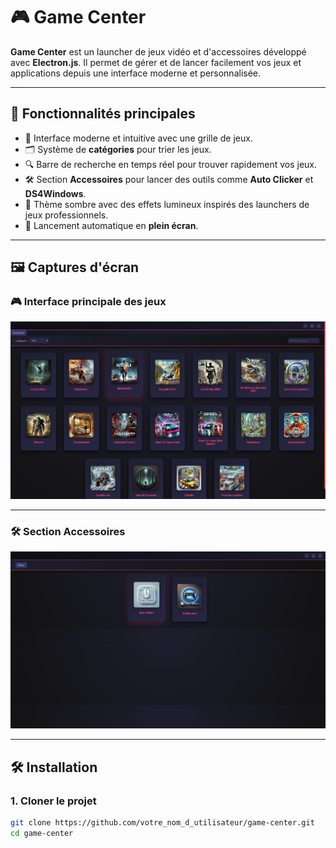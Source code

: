 # 🎮 Game Center

**Game Center** est un launcher de jeux vidéo et d'accessoires développé avec **Electron.js**. Il permet de gérer et de lancer facilement vos jeux et applications depuis une interface moderne et personnalisée.

---

## 🚀 Fonctionnalités principales

- 🎯 Interface moderne et intuitive avec une grille de jeux.
- 🗂️ Système de **catégories** pour trier les jeux.
- 🔍 Barre de recherche en temps réel pour trouver rapidement vos jeux.
- 🛠️ Section **Accessoires** pour lancer des outils comme **Auto Clicker** et **DS4Windows**.
- 🌙 Thème sombre avec des effets lumineux inspirés des launchers de jeux professionnels.
- 📐 Lancement automatique en **plein écran**.

---

## 🖼️ Captures d'écran

### 🎮 Interface principale des jeux
![Game Grid](./assets/GameGrid.png)

---

### 🛠️ Section Accessoires
![App Grid](./assets/AppGrid.png)

---

## 🛠️ Installation

### 1. Cloner le projet

```bash
git clone https://github.com/votre_nom_d_utilisateur/game-center.git
cd game-center
